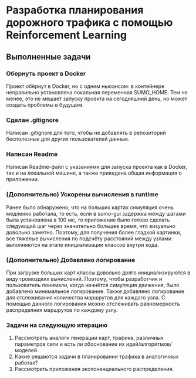 # Разработка планирования дорожного трафика с помощью Reinforcement Learning

## Выполненные задачи

### Обернуть проект в Docker

Проект обёрнут в Docker, но с одним ньюансом: в контейнере неправильно установлена локальная переменная SUMO_HOME. Тем не менее, это не мешает запуску проекта на сегодняшний день, но может создать проблемы в будущем.

### Сделан .gitignore

Написан .gitignore для того, чтобы не добавлять в репозиторий бесполезные для других пользователей данные.

### Написан Readme

Написан Readme-файл с указаниями для запуска проекта как в Docker, так и на локальной машине, а также приведена общая информация о приложении.

### (Дополнительно) Ускорены вычисления в runtime

Ранее было обнаружено, что на больших картах симуляция очень медленно работала, то есть, если в sumo-gui задержка между шагами была установлена в 100 мс, то приложение было готово сделать следующий шаг через значительно большее время, что визуально довольно заметно. Поэтому, для получения более гладкой картинки, все тяжелые вычисления по подсчёту расстояний между узлами выполняются на этапе инициализации классов внутри кода.

### (Дополнительно) Добавлено логирование

При загрузке больших карт классы довольно долго инициализируются в виду громоздких вычислений. Поэтому, чтобы разработчик и пользователь понимали, когда начнётся симуляция движения, было добавлено минимальное логирование. Также добавлено логирование для отслеживания количества маршрутов для каждого узла. С помощью данного логирования можно отслеживать равномерность распределния маршрутов по каждому узлу.

### Задачи на следующую итерацию
1. Рассмотреть аналоги генерации карт, трафика, различных параметров сети и есть ли обоснование их идей/алгоритмов/моделей.
2. Какие решаются задачи в планировании трафика в аналогичных работах?
3. Рассмотреть приложения экспоненциального распределения.
